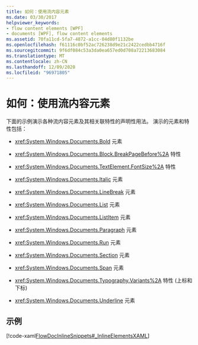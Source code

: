 ```yaml
---
title: 如何：使用流内容元素
ms.date: 03/30/2017
helpviewer_keywords:
- flow content elements [WPF]
- documents [WPF], flow content elements
ms.assetid: 70fa11cd-5fa7-4872-a1cc-04d80f1132be
ms.openlocfilehash: f61116c0bf52ac726238d9e21c2422cedbb4716f
ms.sourcegitcommit: 9f6df084c53a3da0ea657ed0d708a72213683084
ms.translationtype: MT
ms.contentlocale: zh-CN
ms.lasthandoff: 12/09/2020
ms.locfileid: "96971805"
---
```

# <a name="how-to-use-flow-content-elements"></a>如何：使用流内容元素
下面的示例演示各种流内容元素及其相关联特性的声明性用法。  演示的元素和特性包括：  
  
- <xref:System.Windows.Documents.Bold> 元素  
  
- <xref:System.Windows.Documents.Block.BreakPageBefore%2A> 特性  
  
- <xref:System.Windows.Documents.TextElement.FontSize%2A> 特性  
  
- <xref:System.Windows.Documents.Italic> 元素  
  
- <xref:System.Windows.Documents.LineBreak> 元素  
  
- <xref:System.Windows.Documents.List> 元素  
  
- <xref:System.Windows.Documents.ListItem> 元素  
  
- <xref:System.Windows.Documents.Paragraph> 元素  
  
- <xref:System.Windows.Documents.Run> 元素  
  
- <xref:System.Windows.Documents.Section> 元素  
  
- <xref:System.Windows.Documents.Span> 元素  
  
- <xref:System.Windows.Documents.Typography.Variants%2A> 特性 (上标和下标)   
  
- <xref:System.Windows.Documents.Underline> 元素  
  
## <a name="example"></a>示例  
 [!code-xaml[FlowDocInlineSnippets#_InlineElementsXAML](~/samples/snippets/csharp/VS_Snippets_Wpf/FlowDocInlineSnippets/CS/document.xaml#_inlineelementsxaml)]
